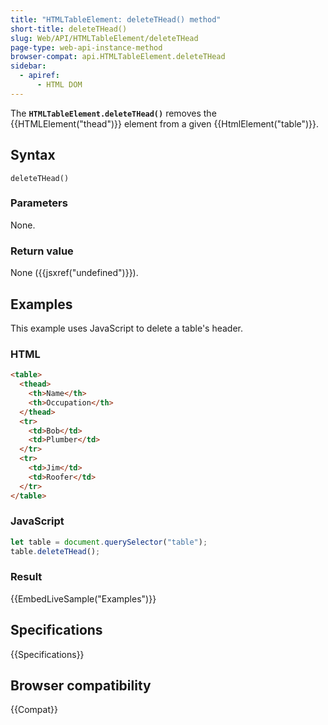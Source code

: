 ```yaml
---
title: "HTMLTableElement: deleteTHead() method"
short-title: deleteTHead()
slug: Web/API/HTMLTableElement/deleteTHead
page-type: web-api-instance-method
browser-compat: api.HTMLTableElement.deleteTHead
sidebar:
  - apiref:
      - HTML DOM
---
```


The **`HTMLTableElement.deleteTHead()`** removes the
{{HTMLElement("thead")}} element from a given {{HtmlElement("table")}}.

## Syntax

```js-nolint
deleteTHead()
```

### Parameters

None.

### Return value

None ({{jsxref("undefined")}}).

## Examples

This example uses JavaScript to delete a table's header.

### HTML

```html
<table>
  <thead>
    <th>Name</th>
    <th>Occupation</th>
  </thead>
  <tr>
    <td>Bob</td>
    <td>Plumber</td>
  </tr>
  <tr>
    <td>Jim</td>
    <td>Roofer</td>
  </tr>
</table>
```

### JavaScript

```js
let table = document.querySelector("table");
table.deleteTHead();
```

### Result

{{EmbedLiveSample("Examples")}}

## Specifications

{{Specifications}}

## Browser compatibility

{{Compat}}

